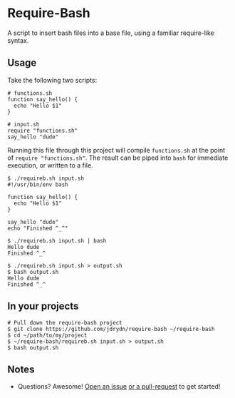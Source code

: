 # Require-Bash

A script to insert bash files into a base file, using a familiar require-like syntax.

## Usage

Take the following two scripts:

```
# functions.sh
function say_hello() {
  echo "Hello $1"
}

# input.sh
require "functions.sh"
say_hello "dude"
```

Running this file through this project will compile `functions.sh` at the point of `require "functions.sh"`. The result
can be piped into `bash` for immediate execution, or written to a file.

```
$ ./requireb.sh input.sh
#!/usr/bin/env bash

function say_hello() {
  echo "Hello $1"
}

say_hello "dude"
echo "Finished ^_^"

$ ./requireb.sh input.sh | bash
Hello dude
Finished ^_^

$ ./requireb.sh input.sh > output.sh
$ bash output.sh
Hello dude
Finished ^_^
```

## In your projects

```
# Pull down the require-bash project
$ git clone https://github.com/jdrydn/require-bash ~/require-bash
$ cd ~/path/to/my/project
$ ~/require-bash/requireb.sh input.sh > output.sh
$ bash output.sh
```

## Notes

- Questions? Awesome! [Open an issue](https://github.com/jdrydn/require-bash/issues/)
  [or a pull-request](https://github.com/jdrydn/require-bash/pulls/) to get started!
